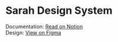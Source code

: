 # Sarah Design System

Documentation: [Read on Notion](https://www.notion.so/arungovil/Sarah-Design-System-b32161a4456c441dad5cf527d33c80cf) <br>
Design: [View on Figma](https://www.figma.com/file/jXVFrdeZDhByI5PK9xR2iT/Sarah)
